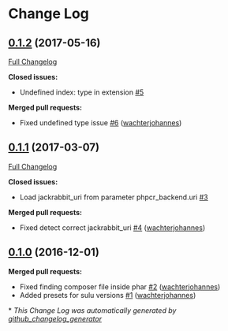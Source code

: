 # Change Log

## [0.1.2](https://github.com/nanbando/sulu/tree/0.1.2) (2017-05-16)
[Full Changelog](https://github.com/nanbando/sulu/compare/0.1.1...0.1.2)

**Closed issues:**

- Undefined index: type in extension [\#5](https://github.com/nanbando/sulu/issues/5)

**Merged pull requests:**

- Fixed undefined type issue [\#6](https://github.com/nanbando/sulu/pull/6) ([wachterjohannes](https://github.com/wachterjohannes))

## [0.1.1](https://github.com/nanbando/sulu/tree/0.1.1) (2017-03-07)
[Full Changelog](https://github.com/nanbando/sulu/compare/0.1.0...0.1.1)

**Closed issues:**

- Load jackrabbit\_uri from parameter phpcr\_backend.uri [\#3](https://github.com/nanbando/sulu/issues/3)

**Merged pull requests:**

- Fixed detect correct jackrabbit\_uri [\#4](https://github.com/nanbando/sulu/pull/4) ([wachterjohannes](https://github.com/wachterjohannes))

## [0.1.0](https://github.com/nanbando/sulu/tree/0.1.0) (2016-12-01)
**Merged pull requests:**

- Fixed finding composer file inside phar [\#2](https://github.com/nanbando/sulu/pull/2) ([wachterjohannes](https://github.com/wachterjohannes))
- Added presets for sulu versions [\#1](https://github.com/nanbando/sulu/pull/1) ([wachterjohannes](https://github.com/wachterjohannes))



\* *This Change Log was automatically generated by [github_changelog_generator](https://github.com/skywinder/Github-Changelog-Generator)*